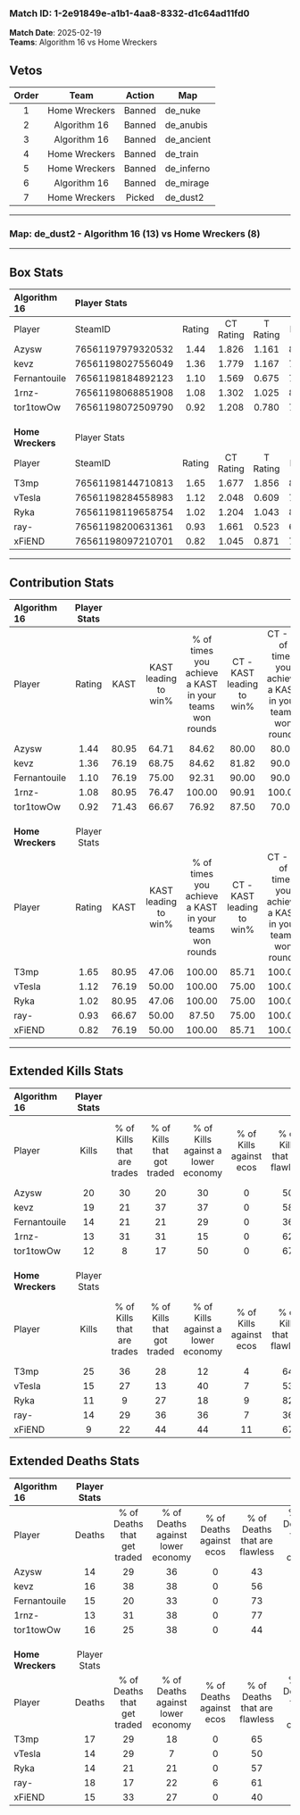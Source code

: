 ### Match ID: 1-2e91849e-a1b1-4aa8-8332-d1c64ad11fd0  
**Match Date**: 2025-02-19  
**Teams**: Algorithm 16 vs Home Wreckers  

## Vetos  

| Order | Team | Action | Map |
| :---: | :--: | :----: | --- |
| 1 | Home Wreckers | Banned | de_nuke |
| 2 | Algorithm 16 | Banned | de_anubis |
| 3 | Algorithm 16 | Banned | de_ancient |
| 4 | Home Wreckers | Banned | de_train |
| 5 | Home Wreckers | Banned | de_inferno |
| 6 | Algorithm 16 | Banned | de_mirage |
| 7 | Home Wreckers | Picked | de_dust2 |

---  

### **Map**: de_dust2 - Algorithm 16 (13) vs Home Wreckers (8)  
---  

## Box Stats  

| **Algorithm 16**  | Player Stats      |        |           |          |       |       |       |         |        |      |     |
| :- | :- | :-: | :-: | :-: | :-: | :-: | :-: | :-: | :-: | :-: | :-: |
| Player            | SteamID           | Rating | CT Rating | T Rating | KAST  |  ADR  | Kills | Assists | Deaths | K/D  | HS% |
| Azysw             | 76561197979320532 |  1.44  |   1.826   |  1.161   | 80.95 | 92.9  |  20   |    4    |   14   | 1.43 | 45  |
| kevz              | 76561198027556049 |  1.36  |   1.779   |  1.167   | 76.19 | 107.0 |  19   |    6    |   16   | 1.19 | 63  |
| Fernantouile      | 76561198184892123 |  1.10  |   1.569   |  0.675   | 76.19 | 76.0  |  14   |    9    |   15   | 0.93 | 42  |
| 1rnz-             | 76561198068851908 |  1.08  |   1.302   |  1.025   | 80.95 | 60.8  |  13   |    5    |   13   | 1.00 | 61  |
| tor1towOw         | 76561198072509790 |  0.92  |   1.208   |  0.780   | 71.43 | 66.9  |  12   |    8    |   16   | 0.75 | 33  |
|                   |                   |        |           |          |       |       |       |         |        |      |     |
|                   |                   |        |           |          |       |       |       |         |        |      |     |
|                   |                   |        |           |          |       |       |       |         |        |      |     |
| **Home Wreckers** | Player Stats      |        |           |          |       |       |       |         |        |      |     |
| Player            | SteamID           | Rating | CT Rating | T Rating | KAST  |  ADR  | Kills | Assists | Deaths | K/D  | HS% |
| T3mp              | 76561198144710813 |  1.65  |   1.677   |  1.856   | 80.95 | 116.9 |  25   |    6    |   17   | 1.47 | 44  |
| vTesla            | 76561198284558983 |  1.12  |   2.048   |  0.609   | 76.19 | 70.3  |  15   |    4    |   14   | 1.07 | 53  |
| Ryka              | 76561198119658754 |  1.02  |   1.204   |  1.043   | 80.95 | 74.1  |  11   |    7    |   14   | 0.79 | 36  |
| ray-              | 76561198200631361 |  0.93  |   1.661   |  0.523   | 66.67 | 74.5  |  14   |    6    |   18   | 0.78 | 71  |
| xFiEND            | 76561198097210701 |  0.82  |   1.045   |  0.871   | 76.19 | 57.0  |   9   |    6    |   15   | 0.60 | 66  |
---  

## Contribution Stats  

| **Algorithm 16**  | Player Stats |       |                      |                                                        |                           |                                                             |                          |                                                            |
| :- | :-: | :-: | :-: | :-: | :-: | :-: | :-: | :-: |
| Player            |    Rating    | KAST  | KAST leading to win% | % of times you achieve a KAST in your teams won rounds | CT - KAST leading to win% | CT - % of times you achieve a KAST in your teams won rounds | T - KAST leading to win% | T - % of times you achieve a KAST in your teams won rounds |
| Azysw             |     1.44     | 80.95 |        64.71         |                         84.62                          |           80.00           |                            80.00                            |          42.86           |                           100.00                           |
| kevz              |     1.36     | 76.19 |        68.75         |                         84.62                          |           81.82           |                            90.00                            |          40.00           |                           66.67                            |
| Fernantouile      |     1.10     | 76.19 |        75.00         |                         92.31                          |           90.00           |                            90.00                            |          50.00           |                           100.00                           |
| 1rnz-             |     1.08     | 80.95 |        76.47         |                         100.00                         |           90.91           |                           100.00                            |          50.00           |                           100.00                           |
| tor1towOw         |     0.92     | 71.43 |        66.67         |                         76.92                          |           87.50           |                            70.00                            |          42.86           |                           100.00                           |
|                   |              |       |                      |                                                        |                           |                                                             |                          |                                                            |
|                   |              |       |                      |                                                        |                           |                                                             |                          |                                                            |
|                   |              |       |                      |                                                        |                           |                                                             |                          |                                                            |
| **Home Wreckers** | Player Stats |       |                      |                                                        |                           |                                                             |                          |                                                            |
| Player            |    Rating    | KAST  | KAST leading to win% | % of times you achieve a KAST in your teams won rounds | CT - KAST leading to win% | CT - % of times you achieve a KAST in your teams won rounds | T - KAST leading to win% | T - % of times you achieve a KAST in your teams won rounds |
| T3mp              |     1.65     | 80.95 |        47.06         |                         100.00                         |           85.71           |                           100.00                            |          20.00           |                           100.00                           |
| vTesla            |     1.12     | 76.19 |        50.00         |                         100.00                         |           75.00           |                           100.00                            |          25.00           |                           100.00                           |
| Ryka              |     1.02     | 80.95 |        47.06         |                         100.00                         |           75.00           |                           100.00                            |          22.22           |                           100.00                           |
| ray-              |     0.93     | 66.67 |        50.00         |                         87.50                          |           75.00           |                           100.00                            |          16.67           |                           50.00                            |
| xFiEND            |     0.82     | 76.19 |        50.00         |                         100.00                         |           85.71           |                           100.00                            |          22.22           |                           100.00                           |
---  

## Extended Kills Stats  

| **Algorithm 16**  | Player Stats |                            |                            |                                    |                         |                              |                                 |                                       |                    |           |
| :- | :-: | :-: | :-: | :-: | :-: | :-: | :-: | :-: | :-: | :-: |
| Player            |    Kills     | % of Kills that are trades | % of Kills that got traded | % of Kills against a lower economy | % of Kills against ecos | % of Kills that are flawless | % of Kills that are close duels | % of Kills that are assisted by flash | Pistol Round Kills | AWP Kills |
| Azysw             |      20      |             30             |             20             |                 30                 |            0            |              50              |                5                |                   5                   |         1          |     1     |
| kevz              |      19      |             21             |             37             |                 37                 |            0            |              58              |                0                |                  16                   |         3          |     3     |
| Fernantouile      |      14      |             21             |             21             |                 29                 |            0            |              36              |                7                |                   0                   |         0          |     1     |
| 1rnz-             |      13      |             31             |             31             |                 15                 |            0            |              62              |                0                |                  31                   |         0          |     4     |
| tor1towOw         |      12      |             8              |             17             |                 50                 |            0            |              67              |                8                |                   0                   |         1          |     0     |
|                   |              |                            |                            |                                    |                         |                              |                                 |                                       |                    |           |
|                   |              |                            |                            |                                    |                         |                              |                                 |                                       |                    |           |
|                   |              |                            |                            |                                    |                         |                              |                                 |                                       |                    |           |
| **Home Wreckers** | Player Stats |                            |                            |                                    |                         |                              |                                 |                                       |                    |           |
| Player            |    Kills     | % of Kills that are trades | % of Kills that got traded | % of Kills against a lower economy | % of Kills against ecos | % of Kills that are flawless | % of Kills that are close duels | % of Kills that are assisted by flash | Pistol Round Kills | AWP Kills |
| T3mp              |      25      |             36             |             28             |                 12                 |            4            |              64              |                8                |                   4                   |         0          |     1     |
| vTesla            |      15      |             27             |             13             |                 40                 |            7            |              53              |                0                |                   7                   |         5          |     3     |
| Ryka              |      11      |             9              |             27             |                 18                 |            9            |              82              |                9                |                   0                   |         1          |     1     |
| ray-              |      14      |             29             |             36             |                 36                 |            7            |              36              |               14                |                   0                   |         0          |     0     |
| xFiEND            |      9       |             22             |             44             |                 44                 |           11            |              67              |               22                |                   0                   |         0          |     0     |
## Extended Deaths Stats  

| **Algorithm 16**  | Player Stats |                             |                                   |                          |                               |                            |                           |               |
| :- | :-: | :-: | :-: | :-: | :-: | :-: | :-: | :-: |
| Player            |    Deaths    | % of Deaths that get traded | % of Deaths against lower economy | % of Deaths against ecos | % of Deaths that are flawless | % of Deaths that are close | % of Deaths while blinded | Deaths to AWP |
| Azysw             |      14      |             29              |                36                 |            0             |              43               |             7              |             0             |       2       |
| kevz              |      16      |             38              |                38                 |            0             |              56               |             13             |             6             |       0       |
| Fernantouile      |      15      |             20              |                33                 |            0             |              73               |             13             |             7             |       2       |
| 1rnz-             |      13      |             31              |                38                 |            0             |              77               |             8              |             0             |       1       |
| tor1towOw         |      16      |             25              |                38                 |            0             |              44               |             6              |             0             |       1       |
|                   |              |                             |                                   |                          |                               |                            |                           |               |
|                   |              |                             |                                   |                          |                               |                            |                           |               |
|                   |              |                             |                                   |                          |                               |                            |                           |               |
| **Home Wreckers** | Player Stats |                             |                                   |                          |                               |                            |                           |               |
| Player            |    Deaths    | % of Deaths that get traded | % of Deaths against lower economy | % of Deaths against ecos | % of Deaths that are flawless | % of Deaths that are close | % of Deaths while blinded | Deaths to AWP |
| T3mp              |      17      |             29              |                18                 |            0             |              65               |             0              |             6             |       2       |
| vTesla            |      14      |             29              |                 7                 |            0             |              50               |             7              |            14             |       1       |
| Ryka              |      14      |             21              |                21                 |            0             |              57               |             7              |             0             |       1       |
| ray-              |      18      |             17              |                22                 |            6             |              61               |             0              |             0             |       1       |
| xFiEND            |      15      |             33              |                27                 |            0             |              40               |             7              |            33             |       0       |
